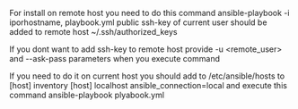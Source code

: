 For install on remote host you need to do this command
    ansible-playbook -i iporhostname, playbook.yml
public ssh-key of current user should be added to remote host ~/.ssh/authorized_keys

If you dont want to add ssh-key to remote host provide -u <remote_user> and --ask-pass parameters when you execute command

If you need to do it on current host you should add to /etc/ansible/hosts to [host] inventory
    [host]
    localhost ansible_connection=local
and execute this command
    ansible-playbook plyabook.yml
